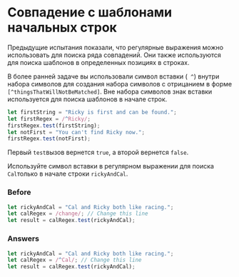 # Совпадение с шаблонами начальных строк
Предыдущие испытания показали, что регулярные выражения можно использовать для поиска ряда совпадений. Они также используются для поиска шаблонов в определенных позициях в строках.

В более ранней задаче вы использовали символ вставки (` ^`) внутри набора символов для создания набора символов с отрицанием в форме `[^thingsThatWillNotBeMatched]`. Вне набора символов знак вставки используется для поиска шаблонов в начале строк.
```javascript
let firstString = "Ricky is first and can be found.";
let firstRegex = /^Ricky/;
firstRegex.test(firstString);
let notFirst = "You can't find Ricky now.";
firstRegex.test(notFirst);
```
Первый `test`вызов вернется `true`, а второй вернется `false`.

Используйте символ вставки в регулярном выражении для поиска `Cal`только в начале строки `rickyAndCal`.
### Before
```javascript
let rickyAndCal = "Cal and Ricky both like racing.";
let calRegex = /change/; // Change this line
let result = calRegex.test(rickyAndCal);
```
### Answers
```javascript
let rickyAndCal = "Cal and Ricky both like racing.";
let calRegex = /^Cal/; // Change this line
let result = calRegex.test(rickyAndCal);
```

